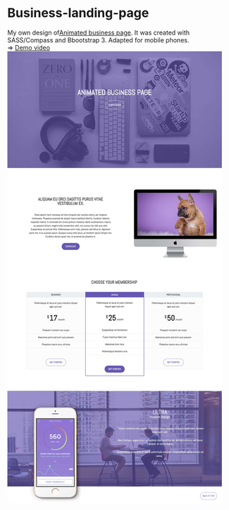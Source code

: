 # Business-landing-page
My own design of[Animated business page](https://rawgit.com/anelliabe/Business-landing-page/master/index.html). It was created with SASS/Compass and Bbootstrap 3. Adapted for mobile phones.
<br>
=> [Demo video](https://youtu.be/P3KdWhlaDW0?list=PLE3Col1EpD_1RNo0HncnqJr1VfN2TpuzC)
<br>
![Picture](Main.jpg)
